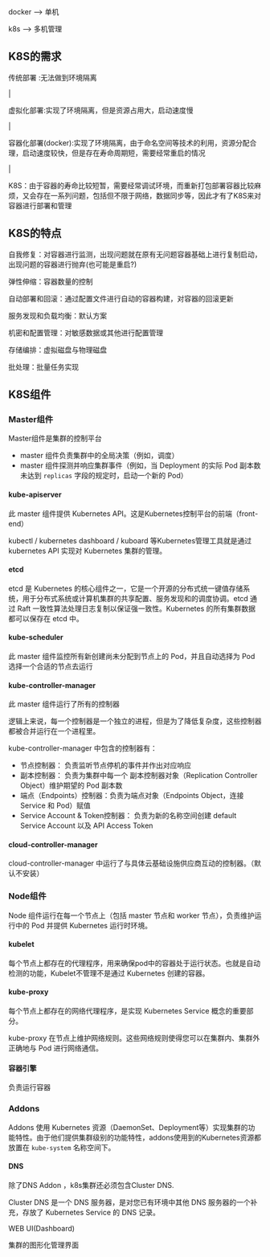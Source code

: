 docker  --> 单机

k8s --> 多机管理

## K8S的需求

传统部署 :无法做到环境隔离

|

虚拟化部署:实现了环境隔离，但是资源占用大，启动速度慢

|

容器化部署(docker):实现了环境隔离，由于命名空间等技术的利用，资源分配合理，启动速度较快，但是存在寿命周期短，需要经常重启的情况

|

K8S：由于容器的寿命比较短暂，需要经常调试环境，而重新打包部署容器比较麻烦，又会存在一系列问题，包括但不限于网络，数据同步等，因此才有了K8S来对容器进行部署和管理

## K8S的特点

自我修复：对容器进行监测，出现问题就在原有无问题容器基础上进行复制启动，出现问题的容器进行抛弃(也可能是重启?)

弹性伸缩：容器数量的控制

自动部署和回滚：通过配置文件进行自动的容器构建，对容器的回滚更新

服务发现和负载均衡：默认方案

机密和配置管理：对敏感数据或其他进行配置管理

存储编排：虚拟磁盘与物理磁盘

批处理：批量任务实现

## K8S组件

### Master组件

Master组件是集群的控制平台

- master 组件负责集群中的全局决策（例如，调度）
- master 组件探测并响应集群事件（例如，当 Deployment 的实际 Pod 副本数未达到 `replicas` 字段的规定时，启动一个新的 Pod）

#### kube-apiserver

此 master 组件提供 Kubernetes API。这是Kubernetes控制平台的前端（front-end）

kubectl / kubernetes dashboard / kuboard 等Kubernetes管理工具就是通过 kubernetes API 实现对 Kubernetes 集群的管理。

#### etcd

etcd 是 Kubernetes 的核心组件之一，它是一个开源的分布式统一键值存储系统，用于分布式系统或计算机集群的共享配置、服务发现和的调度协调。etcd 通过 Raft 一致性算法处理日志复制以保证强一致性。Kubernetes 的所有集群数据都可以保存在 etcd 中。

#### kube-scheduler

此 master 组件监控所有新创建尚未分配到节点上的 Pod，并且自动选择为 Pod 选择一个合适的节点去运行

#### kube-controller-manager

此 master 组件运行了所有的控制器

逻辑上来说，每一个控制器是一个独立的进程，但是为了降低复杂度，这些控制器都被合并运行在一个进程里。

kube-controller-manager 中包含的控制器有：

- 节点控制器： 负责监听节点停机的事件并作出对应响应
- 副本控制器： 负责为集群中每一个 副本控制器对象（Replication Controller Object）维护期望的 Pod 副本数
- 端点（Endpoints）控制器：负责为端点对象（Endpoints Object，连接 Service 和 Pod）赋值
- Service Account & Token控制器： 负责为新的名称空间创建 default Service Account 以及 API Access Token

####  cloud-controller-manager

cloud-controller-manager 中运行了与具体云基础设施供应商互动的控制器。（默认不安装）

### Node组件

Node 组件运行在每一个节点上（包括 master 节点和 worker 节点），负责维护运行中的 Pod 并提供 Kubernetes 运行时环境。

#### kubelet

每个节点上都存在的代理程序，用来确保pod中的容器处于运行状态。也就是自动检测的功能，Kubelet不管理不是通过 Kubernetes 创建的容器。

#### kube-proxy

每个节点上都存在的网络代理程序，是实现 Kubernetes Service 概念的重要部分。

kube-proxy 在节点上维护网络规则。这些网络规则使得您可以在集群内、集群外正确地与 Pod 进行网络通信。

#### 容器引擎

负责运行容器

### Addons

Addons 使用 Kubernetes 资源（DaemonSet、Deployment等）实现集群的功能特性。由于他们提供集群级别的功能特性，addons使用到的Kubernetes资源都放置在 `kube-system` 名称空间下。

#### DNS

除了DNS Addon ，k8s集群还必须包含Cluster DNS.

Cluster DNS 是一个 DNS 服务器，是对您已有环境中其他 DNS 服务器的一个补充，存放了 Kubernetes Service 的 DNS 记录。

WEB UI(Dashboard)

集群的图形化管理界面





